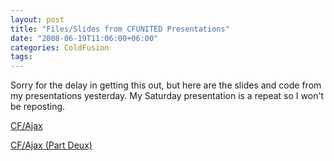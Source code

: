 ```yaml
---
layout: post
title: "Files/Slides from CFUNITED Presentations"
date: "2008-06-19T11:06:00+06:00"
categories: ColdFusion 
tags: 
---
```


Sorry for the delay in getting this out, but here are the slides and code from my presentations yesterday. My Saturday presentation is a repeat so I won't be reposting.

<a href="http://www.raymondcamden.com/downloads/ria315_cfun08_ajax1.zip">CF/Ajax</a><br />

<a href="http://www.coldfusionjedi.com/downloads/ria351_cfun08_ajax2.zip">CF/Ajax (Part Deux)</a><br />